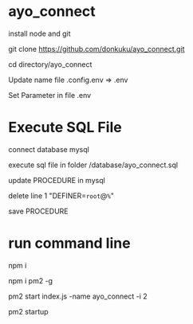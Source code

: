 # ayo_connect
install node and git

git clone https://github.com/donkuku/ayo_connect.git

cd directory/ayo_connect

Update name file .config.env => .env 

Set Parameter in file .env

# Execute SQL File

connect database mysql

execute sql file in folder /database/ayo_connect.sql

update PROCEDURE in mysql 

delete line 1 "DEFINER=`root`@`%`"

save PROCEDURE

# run command line

npm i

npm i pm2 -g

pm2 start index.js -name ayo_connect -i 2

pm2 startup
